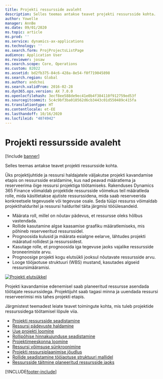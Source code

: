 ```yaml
---
title: Projekti ressursside avaleht
description: Selles teemas antakse teavet projekti ressursside kohta.
author: Yowelle
manager: AnnBe
ms.date: 09/01/2020
ms.topic: article
ms.prod: ''
ms.service: dynamics-ax-applications
ms.technology: ''
ms.search.form: ProjProjectsListPage
audience: Application User
ms.reviewer: josaw
ms.search.scope: Core, Operations
ms.custom: 82022
ms.assetid: bd2fb375-84c6-428a-8e54-f0f719045898
ms.search.region: Global
ms.author: andchoi
ms.search.validFrom: 2016-02-28
ms.dyn365.ops.version: AX 7.0.0
ms.openlocfilehash: 3ecf8ee588de9ec41e0b4f384110f912759ed53f
ms.sourcegitcommit: 5c4c9bf3ba018562d6cb3443c01d550489c415fa
ms.translationtype: HT
ms.contentlocale: et-EE
ms.lasthandoff: 10/16/2020
ms.locfileid: "4074942"
---
```

# <a name="project-resourcing-home-page"></a>Projekti ressursside avaleht

[!include [banner](../includes/banner.md)]

Selles teemas antakse teavet projekti ressursside kohta.

Üks projektijuhtide ja ressursi haldajatele väljakutse projekti kavandamise etapis on ressursside eraldamine, kus nad peavad määratlema ja reserveerima õige ressursi projektiga töötamiseks. Rakenduses Dynamics 365 Finance võimaldab projektide ressursside võimekus teil määratleda rolle, mida käsitletakse ajutiste ressurssidena, mida saab reserveerida konkreetsele tegevusele või tegevuse osale. Seda tüüpi ressurss võimaldab projektihalduritel ja ressursi halduritel täita järgmisi tööülesandeid.

- Määrata roll, millel on nõutav pädevus, et ressursse oleks hõlbus vastendada.
- Rollide kasutamine algse kaasamise graafiku määratlemiseks, mis põhineb reserveeritud ressurssidel.
- Prognoosida kulusid ja määrata esialgne eelarve, lähtudes projekti määratud rollidest ja ressurssidest.
- Kasutage rolle, et prognoosida iga tegevuse jaoks vajalike ressursside broneerimiste arvu.
- Prognoosige projekti kogu elutsükli jooksul nõutavate ressursside arvu.
- Looge tööjaotuse struktuuri (WBS) mustand, kasutades algseid ressursimääramisi.

[![Projekti elutsükkel](./media/projectresourcing02-1024x812.jpg)](./media/projectresourcing02.jpg)

Projekti kavandamise edenemisel saab planeeritud ressursse asendada töötajate ressurssidega. Projektijuht saab tagasi minna ja uuendada ressursi reserveerimisi mis tahes projekti etapis.

Järgmistest teemadest leiate teavet toimingute kohta, mis tuleb projektide ressurssidega töötamisel lõpule viia.

- [Projekti ressursside seadistamine](set-up-project-resources.md)
- [Ressursi pädevuste haldamine](manage-resource-competencies.md)
- [Uue projekti loomine](create-new-project.md)
- [Rollipõhise hinnakujunduse seadistamine](set-up-role-based-pricing.md)
- [Projektimeeskonna loomine](create-project-team.md)
- [Ressursi võimsuse sünkroonimine](synchronize-resource-capacity.md)
- [Projekti ressursiplaanimise jõudlus](project-scheduling-performance.md)
- [Rollide seadistamine tööjaotuse struktuuri mallidel](set-up-roles-wbs-template.md)
- [Ressursside täitmine planeeritud ressursside jaoks](resource-fulfillment-planned-resources.md)


[!INCLUDE[footer-include](../includes/footer-banner.md)]